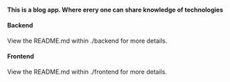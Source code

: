 #### This is a blog app. Where erery one can share knowledge of technologies

#### Backend
View the README.md within ./backend for more details.

#### Frontend
View the README.md within ./frontend for more details.
